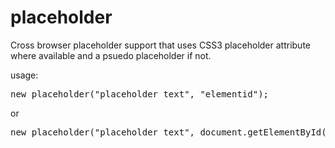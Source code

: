 placeholder
===========

Cross browser placeholder support that uses CSS3 placeholder attribute where available and a psuedo placeholder if not.


usage:
<pre>new placeholder("placeholder text", "elementid");</pre>

or 

<pre>new placeholder("placeholder text", document.getElementById("id"));</pre>


